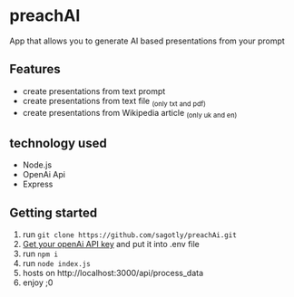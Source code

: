 # preachAI
App that allows you to generate AI based presentations from your prompt
## Features
- create presentations from text prompt
- create presentations from text file <sub>(only txt and pdf)</sub>
- create presentations from Wikipedia article <sub>(only uk and en)<sub/>
## technology used
- Node.js
- OpenAi Api
- Express
## Getting started
1. run `git clone https://github.com/sagotly/preachAi.git`
2. [Get your openAi API key](https://platform.openai.com/api-keys) and put it into .env file
3. run `npm i`
4. run `node index.js`
5. hosts on http://localhost:3000/api/process_data
6. enjoy ;0
